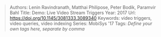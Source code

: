 > Authors: Lenin Ravindranath, Matthai Philipose, Peter Bodik, Paramvir Bahl
> Title: Demo: Live Video Stream Triggers
> Year: 2017
> Url: https://doi.org/10.1145/3081333.3089340
> Keywords: video triggers, video queries, video indexing
> Series: MobiSys '17
> Tags: *Define your own tags here, separate by comma*